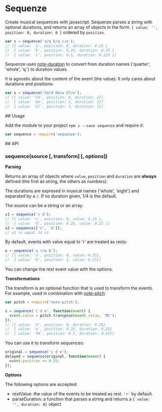 # Sequenze

Create musical sequences with javascript. Sequenze parses a string with
optional durations, and returns an array of objects in the
form: `{ value: '', position: 0, duration: 0 }` ordered by `position`.

```javascript
var s = sequence('a/q b/q c/e');
// [{ value: 'a', position: 0, duration: 0.25 }
//  { value: 'b', position: 0.25, duration: 0.25 }
//  { value: 'c', position: 0.5, duration: 0.125 }]
```

Sequenze uses [note-duration](http://github.com/danigb/note-duration) to convert
from duration names ('quarter', 'whole', 'q.') to duration values.

It is agnostic about the content of the event (the value). It only cares about
durations and positions:

```javascript
var s = sequence('Cm/d Dm/w G7/w');
// [{ value: 'Cm', position: 0, duration: 2}]
//  { value: 'Dm', position: 2, duration: 1}]
//  { value: 'G7', position: 3, duration: 1}]
```

## Usage

Add the module to your project `npm i --save sequenze` and require it:

```javascript
var sequence = require('sequenze');
```

## API

### sequence(source [, transform] [, options])

__Parsing__

Returns an array of objects where `value`, `position` and `duration` are
__always__ defined (the first as string, the others as numbers).

The durations are expresed in musical names ('whole', 'eight') and separated
by a `/`. If no duration given, 1/4 is the default.

The source can be a string or an array:

```javascript
s1 = sequence('c d');
// [{ value: 'c', position: 0, value: 0.25 },
//  { value: 'd', position: 0.25, value: 0.25 }]
s2 = sequence(['c', 'd']);
// s2 is equal to s1
```

By default, events with value equal to 'r' are treated as rests:
```javascript
s = sequence('a r/w b');
// [{ value: 'a', position: 0, value: 0.25},
//  { value: 'b', position: 1, value: 0.25}]
```
You can change the rest event value with the options.

__Transformations__

The transform is an optional function that is used to transform the events.  
For example, used in combination with [note-pitch](http://github.com/dani/note-pitch):

```javascript
var pitch = require('note-pitch');

s = sequence('c d e', function(event) {
  event.value = pitch.transpose(event.value, 'M2');
});
// [{ value: 'd', position: 0, duration: 0.25}
//  { value: 'e', position: 0.25, duration: 0.25}
//  { value: 'f#', position: 0.5, duration: 0.25}]
```

You can use it to transform sequences:

```javascript
original = sequence('c d e');
delayed = sequence(original, function(event) {
  event.position += 0.25;
});
```

__Options__

The following options are accepted:
- restValue: the value of the events to be treated as rest. `'r'` by default.
- parseDuration: a function that parses a string and returns a `{ value: '', duration: 0}` object
